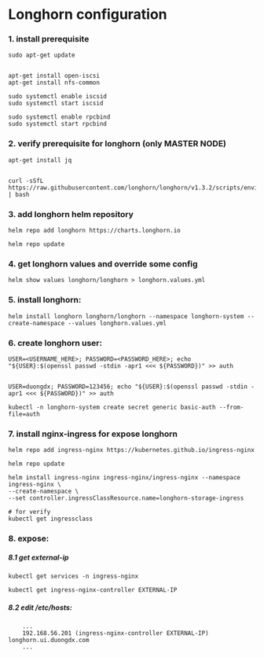 # Longhorn configuration

### 1. install prerequisite

```
sudo apt-get update


apt-get install open-iscsi
apt-get install nfs-common

sudo systemctl enable iscsid
sudo systemctl start iscsid

sudo systemctl enable rpcbind
sudo systemctl start rpcbind
```

### 2. verify prerequisite for longhorn (only MASTER NODE)

```
apt-get install jq


curl -sSfL https://raw.githubusercontent.com/longhorn/longhorn/v1.3.2/scripts/environment_check.sh | bash
```

### 3. add longhorn helm repository
```
helm repo add longhorn https://charts.longhorn.io

helm repo update
```

### 4. get longhorn values and override some config
```
helm show values longhorn/longhorn > longhorn.values.yml
```

### 5. install longhorn:
```
helm install longhorn longhorn/longhorn --namespace longhorn-system --create-namespace --values longhorn.values.yml
```

### 6. create longhorn user:
```
USER=<USERNAME_HERE>; PASSWORD=<PASSWORD_HERE>; echo "${USER}:$(openssl passwd -stdin -apr1 <<< ${PASSWORD})" >> auth


USER=duongdx; PASSWORD=123456; echo "${USER}:$(openssl passwd -stdin -apr1 <<< ${PASSWORD})" >> auth

kubectl -n longhorn-system create secret generic basic-auth --from-file=auth
```

### 7. install nginx-ingress for expose longhorn
```
helm repo add ingress-nginx https://kubernetes.github.io/ingress-nginx

helm repo update

helm install ingress-nginx ingress-nginx/ingress-nginx --namespace ingress-nginx \
--create-namespace \
--set controller.ingressClassResource.name=longhorn-storage-ingress

# for verify
kubectl get ingressclass
```

### 8. expose:

##### 8.1 get external-ip
```
kubectl get services -n ingress-nginx

kubectl get ingress-nginx-controller EXTERNAL-IP
```

##### 8.2 edit /etc/hosts:
```
    ...
    192.168.56.201 (ingress-nginx-controller EXTERNAL-IP)  longhorn.ui.duongdx.com
    ...
```
